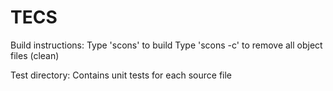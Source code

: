 TECS
====

Build instructions:
Type 'scons' to build
Type 'scons -c' to remove all object files (clean)

Test directory:
Contains unit tests for each source file
